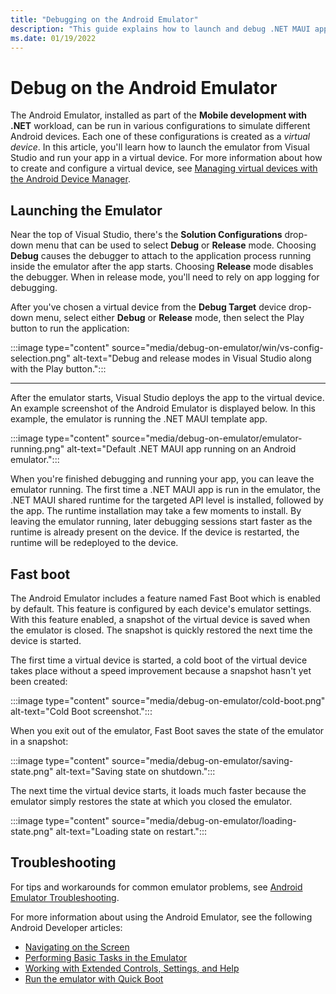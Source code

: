 ```yaml
---
title: "Debugging on the Android Emulator"
description: "This guide explains how to launch and debug .NET MAUI apps in Visual Studio using the Android Emulator."
ms.date: 01/19/2022
---
```


# Debug on the Android Emulator

The Android Emulator, installed as part of the **Mobile development with .NET** workload, can be run in various configurations to simulate different Android devices. Each one of these configurations is created as a _virtual device_. In this article, you'll learn how to launch the emulator from Visual Studio and run your app in a virtual device. For more information about how to create and configure a virtual device, see [Managing virtual devices with the Android Device Manager](device-manager.md).

## Launching the Emulator

Near the top of Visual Studio, there's the **Solution Configurations** drop-down menu that can be used to select **Debug** or **Release** mode. Choosing **Debug** causes the debugger to attach to the application process running inside the emulator after the app starts. Choosing **Release** mode disables the debugger. When in release mode, you'll need to rely on app logging for debugging.

After you've chosen a virtual device from the **Debug Target** device drop-down menu, select either **Debug** or **Release** mode, then select the Play button to run the application:

:::image type="content" source="media/debug-on-emulator/win/vs-config-selection.png" alt-text="Debug and release modes in Visual Studio along with the Play button.":::

<!--

# [Visual Studio](#tab/windows)

# [Visual Studio for Mac](#tab/macos)

[![Debug and Release modes, Play button.](media/debug-on-emulator/mac/16-debug-release-sml.png)](media/debug-on-emulator/mac/16-debug-release.png#lightbox)

-->
-----

After the emulator starts, Visual Studio deploys the app to the virtual device. An example screenshot of the Android Emulator is displayed below. In this example, the emulator is running the .NET MAUI template app.

:::image type="content" source="media/debug-on-emulator/emulator-running.png" alt-text="Default .NET MAUI app running on an Android emulator.":::

When you're finished debugging and running your app, you can leave the emulator running. The first time a .NET MAUI app is run in the emulator, the .NET MAUI shared runtime for the targeted API level is installed, followed by the app. The runtime installation may take a few moments to install. By leaving the emulator running, later debugging sessions start faster as the runtime is already present on the device. If the device is restarted, the runtime will be redeployed to the device.

## Fast boot

The Android Emulator includes a feature named Fast Boot which is enabled by default. This feature is configured by each device's emulator settings. With this feature enabled, a snapshot of the virtual device is saved when the emulator is closed. The snapshot is quickly restored the next time the device is started.

The first time a virtual device is started, a cold boot of the virtual device takes place without a speed improvement because a snapshot hasn't yet been created:

:::image type="content" source="media/debug-on-emulator/cold-boot.png" alt-text="Cold Boot screenshot.":::

When you exit out of the emulator, Fast Boot saves the state of the emulator in a snapshot:

:::image type="content" source="media/debug-on-emulator/saving-state.png" alt-text="Saving state on shutdown.":::

The next time the virtual device starts, it loads much faster because the emulator simply restores the state at which you closed the emulator.

:::image type="content" source="media/debug-on-emulator/loading-state.png" alt-text="Loading state on restart.":::

<!-- This article seems very shallow. It doesn't talk about how to actually debug, it really just talks about starting the emulator. It should talk about breakpoints and the output window for logging, etc. -->

## Troubleshooting

For tips and workarounds for common emulator problems, see [Android Emulator Troubleshooting](troubleshooting.md).

For more information about using the Android Emulator, see the following Android Developer articles:

- [Navigating on the Screen](https://developer.android.com/studio/run/emulator.html#navigate)
- [Performing Basic Tasks in the Emulator](https://developer.android.com/studio/run/emulator.html#tasks)
- [Working with Extended Controls, Settings, and Help](https://developer.android.com/studio/run/emulator.html#extended)
- [Run the emulator with Quick Boot](https://developer.android.com/studio/run/emulator#quickboot)
